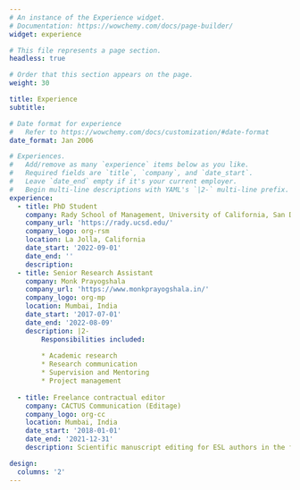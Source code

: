 ```yaml
---
# An instance of the Experience widget.
# Documentation: https://wowchemy.com/docs/page-builder/
widget: experience

# This file represents a page section.
headless: true

# Order that this section appears on the page.
weight: 30

title: Experience
subtitle:

# Date format for experience
#   Refer to https://wowchemy.com/docs/customization/#date-format
date_format: Jan 2006

# Experiences.
#   Add/remove as many `experience` items below as you like.
#   Required fields are `title`, `company`, and `date_start`.
#   Leave `date_end` empty if it's your current employer.
#   Begin multi-line descriptions with YAML's `|2-` multi-line prefix.
experience:
  - title: PhD Student
    company: Rady School of Management, University of California, San Diego
    company_url: 'https://rady.ucsd.edu/'
    company_logo: org-rsm
    location: La Jolla, California
    date_start: '2022-09-01'
    date_end: ''
    description:
  - title: Senior Research Assistant
    company: Monk Prayogshala
    company_url: 'https://www.monkprayogshala.in/'
    company_logo: org-mp
    location: Mumbai, India
    date_start: '2017-07-01'
    date_end: '2022-08-09'
    description: |2-
        Responsibilities included:
        
        * Academic research
        * Research communication
        * Supervision and Mentoring
        * Project management
        
  - title: Freelance contractual editor
    company: CACTUS Communication (Editage)
    company_logo: org-cc
    location: Mumbai, India
    date_start: '2018-01-01'
    date_end: '2021-12-31'
    description: Scientific manuscript editing for ESL authors in the fields of healthcare, psychology, public administration, applied economics, and political science.

design:
  columns: '2'
---
```

